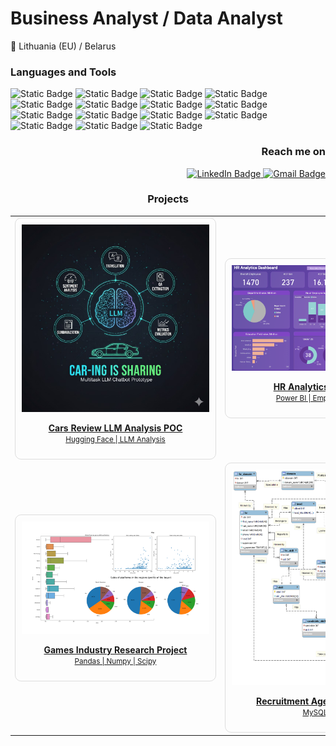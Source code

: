 
# Business Analyst / Data Analyst
📍 Lithuania (EU) / Belarus

### Languages and Tools

![Static Badge](https://img.shields.io/badge/Python-yellow?logo=python) ![Static Badge](https://img.shields.io/badge/Jupyter-green?logo=jupyter) ![Static Badge](https://img.shields.io/badge/Pandas-%23150458?logo=pandas) ![Static Badge](https://img.shields.io/badge/Numpy-%23013243?logo=numpy)  ![Static Badge](https://img.shields.io/badge/Scipy-black?logo=scipy) ![Static Badge](https://img.shields.io/badge/Hugging_Face-black?logo=huggingface) ![Static Badge](https://img.shields.io/badge/Power%20BI-black?logo=powerbi) ![Static Badge](https://img.shields.io/badge/EXCEL-%23217346?logo=microsoftexcel) ![Static Badge](https://img.shields.io/badge/MySQL-white?logo=mysql) ![Static Badge](https://img.shields.io/badge/PostgreSQL-white?logo=postgresql) ![Static Badge](https://img.shields.io/badge/git-black?logo=git) ![Static Badge](https://img.shields.io/badge/BPMN-blue?logo=l) ![Static Badge](https://img.shields.io/badge/UML-red?logo=uml) ![Static Badge](https://img.shields.io/badge/Jira-blue?logo=jira) ![Static Badge](https://img.shields.io/badge/Confluence-blue?logo=confluence)



<div align="right">
    <h3>Reach me on</h4>
  <a target="_blank" href="https://www.linkedin.com/in/s-karelau/">
    <img src="https://img.shields.io/badge/LinkedIn-blue?logo=linkedin" alt="LinkedIn Badge">
  </a>
  <a href="mailto:siarhei.karelau@gmail.com">
    <img src="https://img.shields.io/badge/Gmail-white?logo=gmail" alt="Gmail Badge">
  </a>
</div>


<div align="center">
    <h3>Projects</h4>
</div>

<div align="center">
  <table>
    <tr>
      <td align="center">
        <a target="_blank" href="../../../portfolio/tree/main/car_reviews_llm/cars_review_analysis_llm.ipynb">
          <div style="border:1px solid #ddd; border-radius:10px; padding:10px; width:300px; text-align:center;">
            <img src="https://raw.githubusercontent.com/siarhei-k/portfolio/4de0e98f2ba0b4f09fa97242989ac987037640cc/car_reviews_llm/car_reviews_llm.jpg" alt="Cars Review LLM Analysis" width="300">
            <p><b>Cars Review LLM Analysis POC</b><br>
            <small>Hugging Face | LLM Analysis</small></p>
          </div>
        </a>
      </td>
      <td align="center">
        <a target="_blank" href="../../../portfolio/tree/main/hr_analytics">
          <div style="border:1px solid #ddd; border-radius:10px; padding:10px; width:300px; text-align:center;">
            <img src="https://raw.githubusercontent.com/siarhei-k/portfolio/main/hr_analytics/hr_analytics_dashboard.png" alt="HR Analytics Dashboard" width="300">
            <p><b>HR Analytics Dashboard</b><br>
            <small>Power BI | Employee Insights</small></p>
          </div>
        </a>
      </td>
      <td align="center">
        <a target="_blank" href="../../../portfolio/tree/main/sales_analytics/">
          <div style="border:1px solid #ddd; border-radius:10px; padding:10px; width:300px; text-align:center;">
            <img src="https://raw.githubusercontent.com/siarhei-k/portfolio/refs/heads/main/sales_analytics/sales_analytics_dashboard.png" alt="Sales Analytics Dashboard" width="300">
            <p><b>Sales Analytics Dashboard</b><br>
            <small>Excel | Business Insights</small></p>
          </div>
        </a>
      </td>
    </tr>
    <tr>
      <td align="center">
        <a target="_blank" href="../../../portfolio/tree/main/game_industry/games_industry_research.ipynb">
          <div style="border:1px solid #ddd; border-radius:10px; padding:10px; width:300px; text-align:center;">
            <img src="https://raw.githubusercontent.com/siarhei-k/portfolio/refs/heads/main/game_industry/games_industry.png" alt="Games Industry Research" width="300">
            <p><b>Games Industry Research Project</b><br>
            <small>Pandas | Numpy | Scipy</small></p>
          </div>
        </a>
      </td>
      <td align="center">
        <a target="_blank" href="../../../portfolio/tree/main/recruitment_agency">
          <div style="border:1px solid #ddd; border-radius:10px; padding:10px; width:300px; text-align:center;">
            <img src="https://raw.githubusercontent.com/siarhei-k/portfolio/refs/heads/main/recruitment_agency/recruitment_agency_model.png" alt="Recruitment Agency Data Model" width="300">
            <p><b>Recruitment Agency Data Model</b><br>
            <small>MySQL | ERD</small></p>
          </div>
        </a>
      </td>
      <td align="center">
        <a target="_blank" href="../../../portfolio/tree/main/deal_nodeal/">
          <div style="border:1px solid #ddd; border-radius:10px; padding:10px; width:300px; text-align:center;">
            <img src="https://raw.githubusercontent.com/siarhei-k/portfolio/refs/heads/main/deal_nodeal/DealNoDeal.drawio.png" alt="Deal or No Deal BPMN Flow" width="300">
            <p><b>Deal or No Deal BPMN Game Flow</b><br>
            <small>BPMN | Process Modeling</small></p>
          </div>
        </a>
      </td>
    </tr>
  </table>
</div>